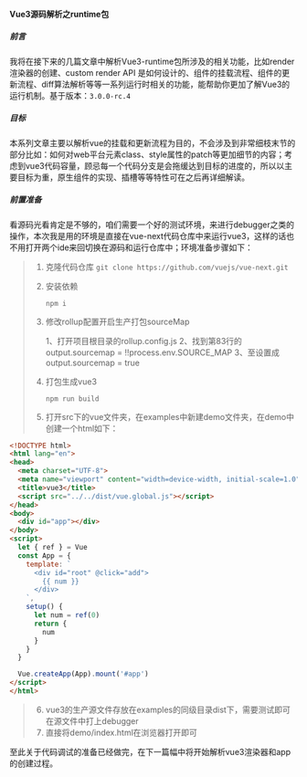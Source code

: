 #### Vue3源码解析之runtime包

##### **前言**

我将在接下来的几篇文章中解析Vue3-runtime包所涉及的相关功能，比如render渲染器的创建、custom render API 是如何设计的、组件的挂载流程、组件的更新流程、diff算法解析等等一系列运行时相关的功能，能帮助你更加了解Vue3的运行机制。基于版本：`3.0.0-rc.4`

##### 目标

本系列文章主要以解析vue的挂载和更新流程为目的，不会涉及到非常细枝末节的部分比如：如何对web平台元素class、style属性的patch等更加细节的内容；考虑到vue3代码容量，顾忌每一个代码分支是会拖缓达到目标的进度的，所以以主要目标为重，原生组件的实现、插槽等等特性可在之后再详细解读。

##### 前置准备

看源码光看肯定是不够的，咱们需要一个好的测试环境，来进行debugger之类的操作，本次我是用的环境是直接在vue-next代码仓库中来运行vue3，这样的话也不用打开两个ide来回切换在源码和运行仓库中；环境准备步骤如下：

> 1. 克隆代码仓库
>    `git clone https://github.com/vuejs/vue-next.git`
>
> 2. 安装依赖
>
>    `npm i`
>
> 3. 修改rollup配置开启生产打包sourceMap
>
>    1、打开项目根目录的rollup.config.js
>    2、找到第83行的   output.sourcemap = !!process.env.SOURCE_MAP
>    3、至设置成   output.sourcemap = true
>
> 4. 打包生成vue3
>
>    `npm run build`
>
> 5. 打开src下的vue文件夹，在examples中新建demo文件夹，在demo中创建一个html如下：

```html
<!DOCTYPE html>
<html lang="en">
<head>
  <meta charset="UTF-8">
  <meta name="viewport" content="width=device-width, initial-scale=1.0">
  <title>vue3</title>
  <script src="../../dist/vue.global.js"></script>
</head>
<body>
  <div id="app"></div>
</body>
<script>
  let { ref } = Vue
  const App = {
    template: `
      <div id="root" @click="add">
        {{ num }}
      </div>
    `,
    setup() {
      let num = ref(0)
      return {
        num
      }
    }
  }

  Vue.createApp(App).mount('#app')
</script>
</html>
```

> 6. vue3的生产源文件存放在examples的同级目录dist下，需要测试即可在源文件中打上debugger
> 7. 直接将demo/index.html在浏览器打开即可

至此关于代码调试的准备已经做完，在下一篇幅中将开始解析vue3渲染器和app的创建过程。